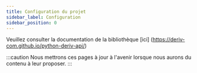 ```yaml
---
title: Configuration du projet
sidebar_label: Configuration
sidebar_position: 0
---
```


Veuillez consulter la documentation de la bibliothèque [ici] (https://deriv-com.github.io/python-deriv-api/)

:::caution
Nous mettrons ces pages à jour à l'avenir lorsque nous aurons du contenu à leur proposer.
:::
